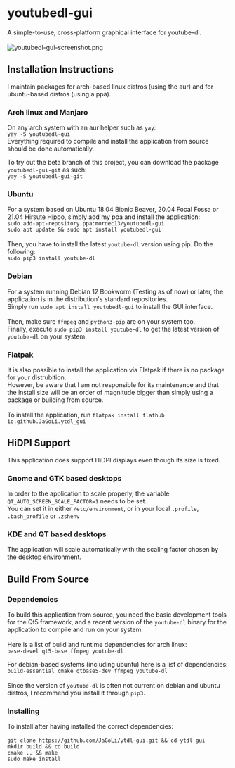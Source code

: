 # youtubedl-gui
A simple-to-use, cross-platform graphical interface for youtube-dl.<br/><br/>
![youtubedl-gui-screenshot.png](https://github.com/JaGoLi/ytdl-gui/raw/master/resources/youtubedl-gui-screenshot-3.0.png)<br/>


## Installation Instructions
I maintain packages for arch-based linux distros (using the aur) and for ubuntu-based distros (using a ppa).
### Arch linux and Manjaro
On any arch system with an aur helper such as ```yay```:<br/>
```yay -S youtubedl-gui```<br/>
Everything required to compile and install the application from source should be done automatically.

To try out the beta branch of this project, you can download the package ```youtubedl-gui-git``` as such:<br/>
```yay -S youtubedl-gui-git```
### Ubuntu
For a system based on Ubuntu 18.04 Bionic Beaver, 20.04 Focal Fossa or 21.04 Hirsute Hippo, simply add my ppa and install the application:<br/>
```sudo add-apt-repository ppa:mordec13/youtubedl-gui```<br/>
```sudo apt update && sudo apt install youtubedl-gui```<br/><br/>
Then, you have to install the latest ```youtube-dl``` version using pip. Do the following:<br/>
```sudo pip3 install youtube-dl```
### Debian
For a system running Debian 12 Bookworm (Testing as of now) or later, the application is in the distribution's standard repositories.<br/>
Simply run ```sudo apt install youtubedl-gui``` to install the GUI interface.<br/><br/>
Then, make sure ```ffmpeg``` and ```python3-pip``` are on your system too.<br/>
Finally, execute ```sudo pip3 install youtube-dl``` to get the latest version of ```youtube-dl``` on your system.
### Flatpak
It is also possible to install the application via Flatpak if there is no package for your distrubition.<br/>
However, be aware that I am not responsible for its maintenance and that the install size will be an order of magnitude bigger than simply using a package or building from source.<br/><br/>
To install the application, run ```flatpak install flathub io.github.JaGoLi.ytdl_gui```

## HiDPI Support
This application does support HiDPI displays even though its size is fixed.
### Gnome and GTK based desktops
In order to the application to scale properly, the variable ```QT_AUTO_SCREEN_SCALE_FACTOR=1``` needs to be set.<br/>
You can set it in either ```/etc/environment```, or in your local ```.profile```, ```.bash_profile``` or ```.zshenv```
### KDE and QT based desktops
The application will scale automatically with the scaling factor chosen by the desktop environment.

## Build From Source
### Dependencies
To build this application from source, you need the basic development tools for the Qt5 framework, and a recent version of the ```youtube-dl``` binary for the application to compile and run on your system.<br/><br/>
Here is a list of build and runtime dependencies for arch linux:<br/>
```base-devel qt5-base ffmpeg youtube-dl```<br/>

For debian-based systems (including ubuntu) here is a list of dependencies:<br/>
```build-essential cmake qtbase5-dev ffmpeg youtube-dl```<br/><br/>
Since the version of ```youtube-dl``` is often not current on debian and ubuntu distros, I recommend you install it through ```pip3```.

### Installing
To install after having installed the correct dependencies:<br/><br/>
```git clone https://github.com/JaGoLi/ytdl-gui.git && cd ytdl-gui```<br/>
```mkdir build && cd build```<br/>
```cmake .. && make```<br/>
```sudo make install```<br/>
